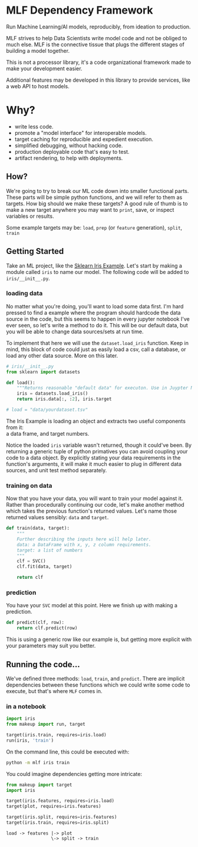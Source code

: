 # MLF Dependency Framework

Run Machine Learning/AI models, reproducibly, from ideation to production.

MLF strives to help Data Scientists write model code and not be obliged to much else.
MLF is the connective tissue that plugs the different stages of building a model together.

This is not a processor library, it's a code organizational framework made to make your development easier.

Additional features may be developed in this library to provide services, like a web API to host models. 

# Why?

- write less code.
- promote a "model interface" for interoperable models.
- target caching for reproducible and expedient execution. 
- simplified debugging, without hacking code.
- production deployable code that's easy to test.
- artifact rendering, to help with deployments.  


## How?

We're going to try to break our ML code down into smaller functional parts.  These parts will be simple python functions,
and we will refer to them as targets.  How big should we make these targets?  A good rule of thumb is to make a new 
target anywhere you may want to `print`, save, or inspect variables or results.  

Some example targets may be: `load`, `prep` (or `feature` generation), `split`, `train`

## Getting Started

Take an ML project, like the [Sklearn Iris Example](https://scikit-learn.org/stable/auto_examples/datasets/plot_iris_dataset.html).
Let's start by making a module called `iris` to name our model.  The following code will be added to `iris/__init__.py`.

### loading data

No matter what you're doing, you'll want to load some data first.  I'm hard pressed to find a example where 
the program should hardcode the data source in the code, but this seems to happen in every jupyter notebook I've ever 
seen, so let's write a method to do it.  This will be our default data, but you will be able to change data 
sources/sets at run time.

To implement that here we will use the `dataset.load_iris` function. Keep in mind, this block of code could just as
easily load a csv, call a database, or load any other data source. More on this later. 

```python
# iris/__init__.py
from sklearn import datasets

def load():
    """Returns reasonable "default data" for executon. Use in Juypter Notebooks.""" 
    iris = datasets.load_iris()
    return iris.data[:, :2], iris.target

# load = "data/yourdataset.tsv"
```

The Iris Example is loading an object and extracts two useful components from it:  
a data frame, and target numbers.

Notice the loaded `iris` variable wasn't returned, though it could've been.  By returning a generic tuple of 
python primatives you can avoid coupling your code to a data object. By explicitly stating your data requirements 
in the function's arguments, it will make it much easier to plug in different data sources, and
unit test method separately.

### training on data

Now that you have your data, you will want to train your model against it.
Rather than procedurally continuing our code, let's make another method which takes the previous
function's returned values. Let's name those returned values sensibly: `data` and `target`. 

```python
def train(data, target):
    """
    Further describing the inputs here will help later.
    data: a DataFrame with x, y, z column requirements.
    target: a list of numbers
    """
    clf = SVC()
    clf.fit(data, target)

    return clf
```

### prediction

You have your `SVC` model at this point.  Here we finish up with making a prediction.

```python
def predict(clf, row):
    return clf.predict(row)
```

This is using a generic row like our example is, but getting more explicit with your parameters may suit you better.


## Running the code...

We've defined three methods: `load`, `train`, and `predict`.  There are implicit dependencies between these functions 
which we could write some code to execute, but that's where `MLF` comes in.

### in a notebook

```python
import iris
from makeup import run, target

target(iris.train, requires=iris.load)
run(iris, 'train')
```

On the command line, this could be executed with:

```sh
python -m mlf iris train
```

You could imagine dependencies getting more intricate:

```python
from makeup import target
import iris

target(iris.features, requires=iris.load)
target(plot, requires=iris.features)

target(iris.split, requires=iris.features)
target(iris.train, requires=iris.split)
```

```
load -> features |-> plot
                 \-> split -> train
```




